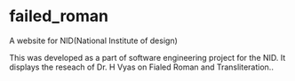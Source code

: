 failed_roman
============

A website for NID(National Institute of design) 

This was developed as a part of software engineering project for the NID. It displays the reseach of Dr. H Vyas
on Fialed Roman and Transliteration..
